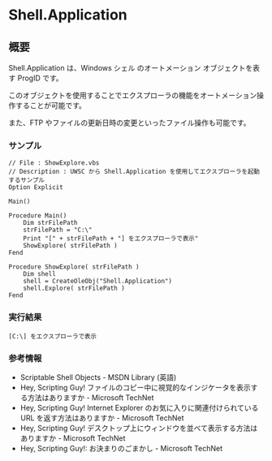 # Shell.Application
## 概要
Shell.Application は、Windows シェル のオートメーション オブジェクトを表す ProgID です。

このオブジェクトを使用することでエクスプローラの機能をオートメーション操作することが可能です。

また、FTP やファイルの更新日時の変更といったファイル操作も可能です。

### サンプル
```vbscript
// File : ShowExplore.vbs
// Description : UWSC から Shell.Application を使用してエクスプローラを起動するサンプル
Option Explicit

Main()

Procedure Main()
    Dim strFilePath
    strFilePath = "C:\"
    Print "[" + strFilePath + "] をエクスプローラで表示"
    ShowExplore( strFilePath )
Fend

Procedure ShowExplore( strFilePath )
    Dim shell
    shell = CreateOleObj("Shell.Application")
    shell.Explore( strFilePath )
Fend
```

### 実行結果
```
[C:\] をエクスプローラで表示
```

### 参考情報
- Scriptable Shell Objects - MSDN Library (英語)
- Hey, Scripting Guy! ファイルのコピー中に視覚的なインジケータを表示する方法はありますか - Microsoft TechNet
- Hey, Scripting Guy! Internet Explorer のお気に入りに関連付けられている URL を返す方法はありますか - Microsoft TechNet
- Hey, Scripting Guy! デスクトップ上にウィンドウを並べて表示する方法はありますか - Microsoft TechNet
- Hey, Scripting Guy!: お決まりのごまかし - Microsoft TechNet

